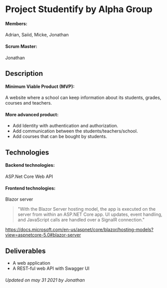 # Project Studentify by Alpha Group
#### Members: 
Adrian, Saiid, Micke, Jonathan

#### Scrum Master: 
Jonathan

## Description
#### Minimum Viable Product (MVP): 
A website where a school can keep information about its students,  grades, courses and teachers.


#### More advanced product:
- Add Identity with authentication and authorization.
- Add communication between the students/teachers/school.
- Add courses that can be bought by students.

## Technologies
#### Backend technologies: 
ASP.Net Core Web API

#### Frontend technologies: 
Blazor server
> "With the Blazor Server hosting model, the app is executed on the server from within an ASP.NET Core app. UI updates, event handling, and JavaScript calls are handled over a  SignalR connection."
> 
https://docs.microsoft.com/en-us/aspnet/core/blazor/hosting-models?view=aspnetcore-5.0#blazor-server


## Deliverables
- A web application
- A REST-ful web API with Swagger UI

###### Updated on may 31 2021 by Jonathan
